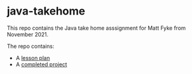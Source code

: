# java-takehome

This repo contains the Java take home asssignment for Matt Fyke from November 2021.

The repo contains:
  - A [lesson plan](./)
  - A [completed project](./)
